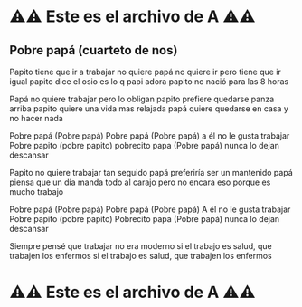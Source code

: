 # ⚠️⚠️ Este es el archivo de **A** ⚠️⚠️

## Pobre papá (cuarteto de nos)
Papito tiene que ir a trabajar
no quiere
papá no quiere ir
pero tiene que ir igual
papito dice el osio es lo q papi adora
papito no nació para las 8 horas

Papá no quiere trabajar
pero lo obligan
papito prefiere quedarse panza arriba
papito quiere una vida mas relajada
papá quiere quedarse en casa
y no hacer nada

Pobre papá (Pobre papá)
Pobre papá (Pobre papá)
a él no le gusta trabajar
Pobre papito (pobre papito)
pobrecito papa (Pobre papá)
nunca lo dejan descansar

Papito no quiere trabajar tan seguido
papá preferiría ser un mantenido
papá piensa que un día manda todo al carajo
pero no encara eso porque es mucho trabajo

Pobre papá (Pobre papá)
Pobre papá (Pobre papá)
A él no le gusta trabajar
Pobre papito (pobre papito)
Pobrecito papa (Pobre papá)
nunca lo dejan descansar

Siempre pensé que trabajar
no era moderno
si el trabajo es salud,
que trabajen los enfermos
si el trabajo es salud,
que trabajen los enfermos


# ⚠️⚠️ Este es el archivo de **A** ⚠️⚠️
